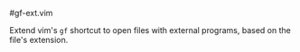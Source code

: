 #gf-ext.vim

Extend vim's `gf` shortcut to open files with external programs, based on the
file's extension.
